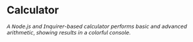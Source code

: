 # Calculator
𝘈 𝘕𝘰𝘥𝘦.𝘫𝘴 𝘢𝘯𝘥 𝘐𝘯𝘲𝘶𝘪𝘳𝘦𝘳-𝘣𝘢𝘴𝘦𝘥 𝘤𝘢𝘭𝘤𝘶𝘭𝘢𝘵𝘰𝘳 𝘱𝘦𝘳𝘧𝘰𝘳𝘮𝘴 𝘣𝘢𝘴𝘪𝘤 𝘢𝘯𝘥 𝘢𝘥𝘷𝘢𝘯𝘤𝘦𝘥 𝘢𝘳𝘪𝘵𝘩𝘮𝘦𝘵𝘪𝘤, 𝘴𝘩𝘰𝘸𝘪𝘯𝘨 𝘳𝘦𝘴𝘶𝘭𝘵𝘴 𝘪𝘯 𝘢 𝘤𝘰𝘭𝘰𝘳𝘧𝘶𝘭 𝘤𝘰𝘯𝘴𝘰𝘭𝘦.
